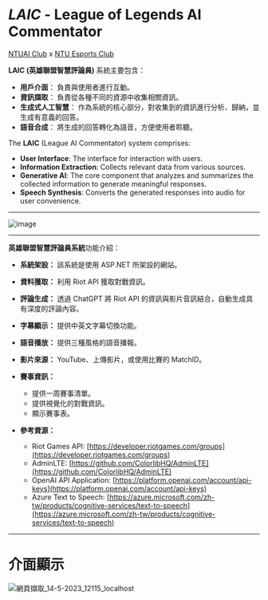 # *LAIC* - League of Legends AI Commentator
[NTUAI Club](https://ntuai.club) x [NTU Esports Club](https://www.facebook.com/ntuesports)


**LAIC (英雄聯盟智慧評論員)** 系統主要包含：

- **用戶介面**： 負責與使用者進行互動。
- **資訊擷取**： 負責從各種不同的資源中收集相關資訊。
- **生成式人工智慧**： 作為系統的核心部分，對收集到的資訊進行分析、歸納，並生成有意義的回答。
- **語音合成**： 將生成的回答轉化為語音，方便使用者聆聽。

The **LAIC** (League AI Commentator) system comprises:

- **User Interface**: The interface for interaction with users.
- **Information Extraction**: Collects relevant data from various sources.
- **Generative AI**: The core component that analyzes and summarizes the collected information to generate meaningful responses.
- **Speech Synthesis**: Converts the generated responses into audio for user convenience.
_ _ _
![image](https://github.com/NTUAI/LAIC/assets/41275553/5a122a67-7bb7-44a6-beb4-a13c569427ea)

_ _ _

**英雄聯盟智慧評論員系統**功能介紹：

- **系統架設：** 該系統是使用 ASP.NET 所架設的網站。

- **資料獲取：** 利用 Riot API 獲取對戰資訊。

- **評論生成：** 透過 ChatGPT 將 Riot API 的資訊與影片音訊結合，自動生成具有深度的評論內容。

- **字幕顯示：** 提供中英文字幕切換功能。

- **語音播放：** 提供三種風格的語音播報。

- **影片來源：** YouTube、上傳影片，或使用比賽的 MatchID。

- **賽事資訊：**
  - 提供一周賽事清單。
  - 提供視覺化的對戰資訊。
  - 顯示賽事表。

- **參考資源：**
  - Riot Games API: [https://developer.riotgames.com/groups](https://developer.riotgames.com/groups)
  - AdminLTE: [https://github.com/ColorlibHQ/AdminLTE](https://github.com/ColorlibHQ/AdminLTE)
  - OpenAI API Application: [https://platform.openai.com/account/api-keys](https://platform.openai.com/account/api-keys)
  - Azure Text to Speech: [https://azure.microsoft.com/zh-tw/products/cognitive-services/text-to-speech](https://azure.microsoft.com/zh-tw/products/cognitive-services/text-to-speech)
_ _ _
# 介面顯示

![網頁擷取_14-5-2023_12115_localhost](https://github.com/NTUAI/LAIC/assets/96654161/6929a493-f7e4-4b32-ac2b-69c01a1e344d)

